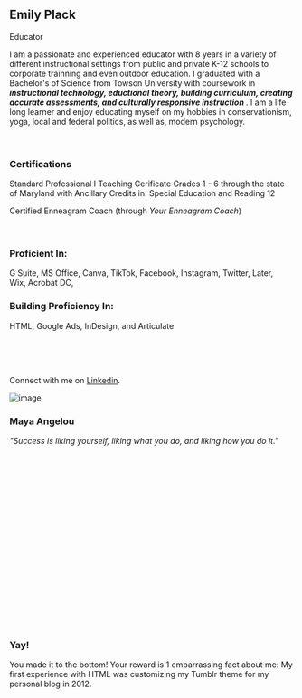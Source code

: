 <html>

<body>

<h2><span></span>Emily Plack</h2>
  <p>Educator</p>
</body>
</html>



I am a passionate and experienced educator with 8 years in a variety of different instructional settings from public and private K-12 schools to corporate trainning and even outdoor education. I graduated with a Bachelor's of Science from Towson University with coursework in <b> <i>instructional technology, eductional theory, building curriculum, creating accurate assessments, and culturally responsive instruction</i> </b>. I am a life long learner and enjoy educating myself on my hobbies in conservationism, yoga, local and federal politics, as well as, modern psychology. 
<br>
<br>
<br>

### Certifications

Standard Professional I Teaching Cerificate Grades 1 - 6 through the state of Maryland with Ancillary Credits in: Special
Education and Reading 12
 
 
Certified Enneagram Coach (through <i>Your Enneagram Coach</i>)
<br>
<br>
<br>

### Proficient In:

G Suite,
MS Office, 
Canva,
TikTok, 
Facebook, 
Instagram, 
Twitter, 
Later,  
Wix, 
Acrobat DC, 



### Building Proficiency In:

HTML,
Google Ads, 
InDesign, and 
Articulate

<br>
<br>
<br>

Connect with me on [Linkedin](https://www.linkedin.com/in/emily-plack-68698a90).


![image](https://user-images.githubusercontent.com/102634328/164992795-1cdb1e14-b641-4a24-8849-45142bf28535.png) 
  
  
  
  ### Maya Angelou

<i>"Success is liking yourself, liking what you do, and liking how you do it."</i>
  
  <br>
  <br>
  <br>
  <br>
  <br>
  <br>
  <br>
  <br>
  <br>
  <br>
  <br>
  <br>
  <br>
  <br>
  <br>
  <br>
<br>
<br>
  
### Yay!

You made it to the bottom! Your reward is 1 embarrassing fact about me: My first experience with HTML was customizing my Tumblr theme for my personal blog in 2012.

